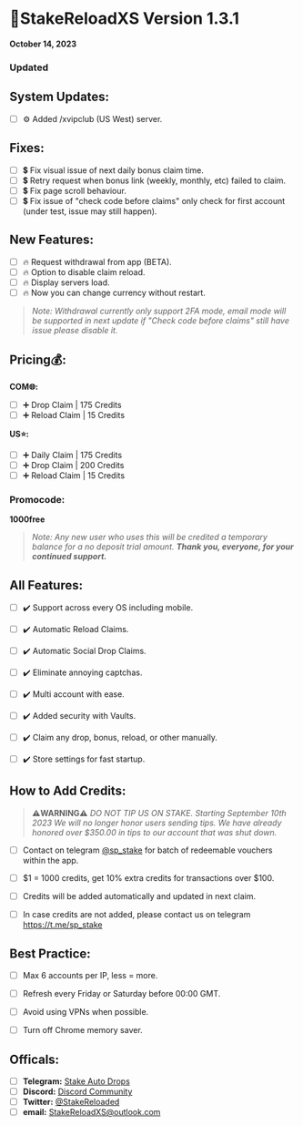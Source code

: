 # **📝StakeReloadXS Version 1.3.1**
**October 14, 2023**


### **Updated**

## **System Updates:**
- [ ] ⚙️ Added /xvipclub (US West) server.

## **Fixes:**
- [ ] 💲 Fix visual issue of next daily bonus claim time.
- [ ] 💲 Retry request when bonus link (weekly, monthly, etc) failed to claim.
- [ ] 💲 Fix page scroll behaviour.
- [ ] 💲 Fix issue of "check code before claims" only check for first account (under test, issue may still happen).

## **New Features:**
- [ ] 🔥 Request withdrawal from app (BETA).
- [ ] 🔥 Option to disable claim reload.
- [ ] 🔥 Display servers load.
- [ ] 🔥 Now you can change currency without restart.
>_Note: Withdrawal currently only support 2FA mode, email mode will be supported in next update if "Check code before claims" still have issue please disable it._

## **Pricing💰:**
**COM🌐:**
- [ ] ➕ Drop Claim   | 175 Credits
- [ ] ➕ Reload Claim | 15 Credits

**US⭐:**
- [ ] ➕ Daily Claim   | 175 Credits
- [ ] ➕ Drop Claim    | 200 Credits 
- [ ] ➕ Reload Claim  | 15 Credits

### **Promocode:**
**1000free**
>_Note:
> Any new user who uses this will be credited a temporary balance for a no deposit trial amount._
_**Thank you, everyone, for your continued support.**_

## **All Features:**
- [ ] ✔️ Support across every OS including mobile.
- [ ] ✔️ Automatic Reload Claims.
- [ ] ✔️ Automatic Social Drop Claims.
- [ ] ✔️ Eliminate annoying captchas.
- [ ] ✔️ Multi account with ease.
- [ ] ✔️ Added security with Vaults.
- [ ] ✔️ Claim any drop, bonus, reload, or other manually.
- [ ] ✔️ Store settings for fast startup.


## **How to Add Credits:**
> **⚠️WARNING⚠️**
> _DO NOT TIP US ON STAKE. Starting September 10th 2023 We will no longer honor users sending tips. We have already honored over $350.00 in tips to our account that was shut down._
- [ ] Contact on telegram [@sp_stake](https://t.me/sp_stake) for batch of redeemable vouchers within the app.
- [ ] $1 = 1000 credits, get 10% extra credits for transactions over $100.
- [ ] Credits will be added automatically and updated in next claim.
- [ ] In case credits are not added, please contact us on telegram https://t.me/sp_stake


## **Best Practice:**
- [ ] Max 6 accounts per IP, less = more.
- [ ] Refresh every Friday or Saturday before 00:00 GMT.
- [ ] Avoid using VPNs when possible.
- [ ] Turn off Chrome memory saver.


## **Officals:**
- [ ] **Telegram:** [Stake Auto Drops](https://t.me/StakeAutoDrops)
- [ ] **Discord:** [Discord Community](https://discord.gg/aBK6227mGQ)
- [ ] **Twitter:** [@StakeReloaded](https://x.com/StakeReloaded)
- [ ] **email:** [StakeReloadXS@outlook.com](mailto:StakeReloadXS@outlook.com)
